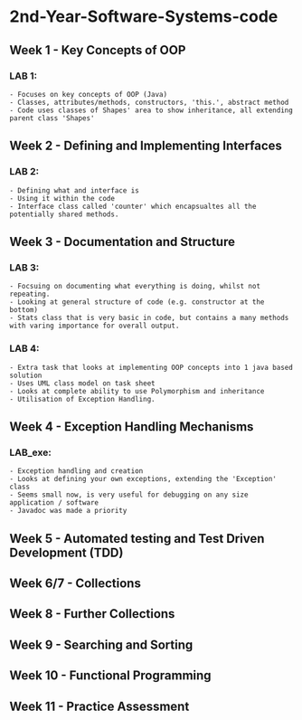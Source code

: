 # **2nd-Year-Software-Systems-code**

## Week 1 - Key Concepts of OOP

  ### LAB 1:
    - Focuses on key concepts of OOP (Java)
    - Classes, attributes/methods, constructors, 'this.', abstract method
    - Code uses classes of Shapes' area to show inheritance, all extending parent class 'Shapes'

## Week 2 - Defining and Implementing Interfaces
  
  ### LAB 2:
    - Defining what and interface is
    - Using it within the code
    - Interface class called 'counter' which encapsualtes all the potentially shared methods.

## Week 3 - Documentation and Structure

  ### LAB 3:
    - Focsuing on documenting what everything is doing, whilst not repeating.
    - Looking at general structure of code (e.g. constructor at the bottom)
    - Stats class that is very basic in code, but contains a many methods with varing importance for overall output.
  ### LAB 4:
    - Extra task that looks at implementing OOP concepts into 1 java based solution
    - Uses UML class model on task sheet
    - Looks at complete ability to use Polymorphism and inheritance
    - Utilisation of Exception Handling.

## Week 4 - Exception Handling Mechanisms

  ### LAB_exe:
    - Exception handling and creation
    - Looks at defining your own exceptions, extending the 'Exception' class
    - Seems small now, is very useful for debugging on any size application / software
    - Javadoc was made a priority

## Week 5 - Automated testing and Test Driven Development (TDD)


## Week 6/7 - Collections


## Week 8 - Further Collections


## Week 9 - Searching and Sorting


## Week 10 - Functional Programming


## Week 11 - Practice Assessment

